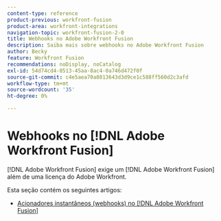 ```yaml
---
content-type: reference
product-previous: workfront-fusion
product-area: workfront-integrations
navigation-topic: workfront-fusion-2-0
title: Webhooks no Adobe Workfront Fusion
description: Saiba mais sobre webhooks no Adobe Workfront Fusion
author: Becky
feature: Workfront Fusion
recommendations: noDisplay, noCatalog
exl-id: 54d74cd4-8513-45aa-8ac4-0a746d472f0f
source-git-commit: c4e5aea70a8013643d3d9ce1c588ff560d2c3afd
workflow-type: tm+mt
source-wordcount: '35'
ht-degree: 0%

---
```


# Webhooks no [!DNL Adobe Workfront Fusion]

[!DNL Adobe Workfront Fusion] exige um [!DNL Adobe Workfront Fusion] além de uma licença do Adobe Workfront.

Esta seção contém os seguintes artigos:

* [Acionadores instantâneos (webhooks) no [!DNL Adobe Workfront Fusion]](../../workfront-fusion/webhooks/instant-triggers-webhooks.md)
